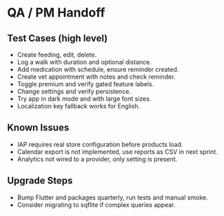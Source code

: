 
# QA / PM Handoff

## Test Cases (high level)
- Create feeding, edit, delete.
- Log a walk with duration and optional distance.
- Add medication with schedule, ensure reminder created.
- Create vet appointment with notes and check reminder.
- Toggle premium and verify gated feature labels.
- Change settings and verify persistence.
- Try app in dark mode and with large font sizes.
- Localization key fallback works for English.

## Known Issues
- IAP requires real store configuration before products load.
- Calendar export is not implemented, use reports as CSV in next sprint.
- Analytics not wired to a provider, only setting is present.

## Upgrade Steps
- Bump Flutter and packages quarterly, run tests and manual smoke.
- Consider migrating to sqflite if complex queries appear.
